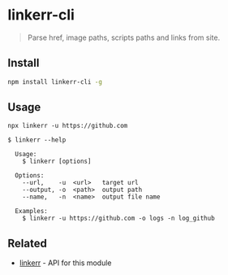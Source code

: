 # linkerr-cli

> Parse href, image paths, scripts paths and links from site.

## Install

```sh
npm install linkerr-cli -g
```

## Usage

```
npx linkerr -u https://github.com
```

```
$ linkerr --help

  Usage:
    $ linkerr [options]

  Options:
    --url,    -u  <url>   target url
    --output, -o  <path>  output path
    --name,   -n  <name>  output file name

  Examples:
    $ linkerr -u https://github.com -o logs -n log_github
```

## Related

- [linkerr](https://github.com/crashmax-dev/linkerr) - API for this module